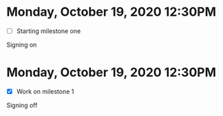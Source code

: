 # Monday, October 19, 2020 12:30PM
- [ ] Starting milestone one 

Signing on 

# Monday, October 19, 2020 12:30PM
- [X] Work on milestone 1

Signing off 